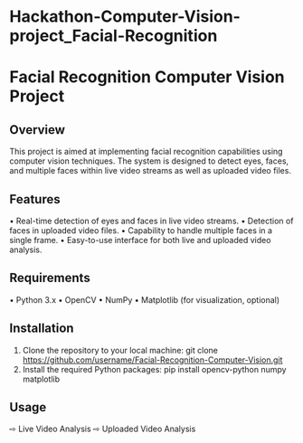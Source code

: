 # Hackathon-Computer-Vision-project_Facial-Recognition

# Facial Recognition Computer Vision Project

## Overview

This project is aimed at implementing facial recognition capabilities using computer vision techniques. The system is designed to detect eyes, faces, and multiple faces within live video streams as well as uploaded video files.

## Features
• Real-time detection of eyes and faces in live video streams.
• Detection of faces in uploaded video files.
• Capability to handle multiple faces in a single frame.
• Easy-to-use interface for both live and uploaded video analysis.

## Requirements
• Python 3.x
• OpenCV
• NumPy
• Matplotlib (for visualization, optional)

## Installation
1. Clone the repository to your local machine:
   git clone https://github.com/username/Facial-Recognition-Computer-Vision.git
2. Install the required Python packages:
   pip install opencv-python numpy matplotlib

## Usage
⇨ Live Video Analysis
⇨ Uploaded Video Analysis 



